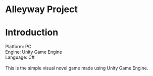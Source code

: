# Alleyway Project

<h1>Introduction</h1>
Platform: PC<br/>
Engine: Unity Game Engine<br/>
Language: C#<br/><br/>
This is the simple visual novel game made using Unity Game Engine.
